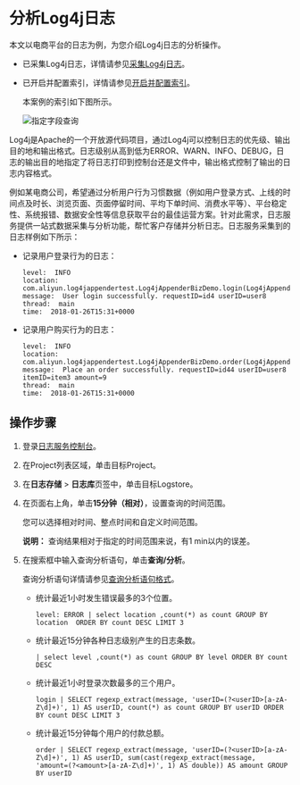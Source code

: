 # 分析Log4j日志

本文以电商平台的日志为例，为您介绍Log4j日志的分析操作。

-   已采集Log4j日志，详情请参见[采集Log4j日志](/cn.zh-CN/数据采集/采集常见日志/采集Log4j日志.md)。
-   已开启并配置索引，详情请参见[开启并配置索引](/cn.zh-CN/查询与分析/开启并配置索引.md)。

    本案例的索引如下图所示。

    ![指定字段查询](https://static-aliyun-doc.oss-cn-hangzhou.aliyuncs.com/assets/img/zh-CN/4708449951/p5909.png)


Log4j是Apache的一个开放源代码项目，通过Log4j可以控制日志的优先级、输出目的地和输出格式。日志级别从高到低为ERROR、WARN、INFO、DEBUG，日志的输出目的地指定了将日志打印到控制台还是文件中，输出格式控制了输出的日志内容格式。

例如某电商公司，希望通过分析用户行为习惯数据（例如用户登录方式、上线的时间点及时长、浏览页面、页面停留时间、平均下单时间、消费水平等）、平台稳定性、系统报错、数据安全性等信息获取平台的最佳运营方案。针对此需求，日志服务提供一站式数据采集与分析功能，帮忙客户存储并分析日志。日志服务采集到的日志样例如下所示：

-   记录用户登录行为的日志：

    ```
    level:  INFO  
    location:  com.aliyun.log4jappendertest.Log4jAppenderBizDemo.login(Log4jAppenderBizDemo.java:38)
    message:  User login successfully. requestID=id4 userID=user8  
    thread:  main  
    time:  2018-01-26T15:31+0000
    ```

-   记录用户购买行为的日志：

    ```
    level:  INFO  
    location:  com.aliyun.log4jappendertest.Log4jAppenderBizDemo.order(Log4jAppenderBizDemo.java:46)
    message:  Place an order successfully. requestID=id44 userID=user8 itemID=item3 amount=9  
    thread:  main  
    time:  2018-01-26T15:31+0000
    ```


## 操作步骤

1.  登录[日志服务控制台](https://sls.console.aliyun.com)。

2.  在Project列表区域，单击目标Project。

3.  在**日志存储** \> **日志库**页签中，单击目标Logstore。

4.  在页面右上角，单击**15分钟（相对）**，设置查询的时间范围。

    您可以选择相对时间、整点时间和自定义时间范围。

    **说明：** 查询结果相对于指定的时间范围来说，有1 min以内的误差。

5.  在搜索框中输入查询分析语句，单击**查询/分析**。

    查询分析语句详情请参见[查询分析语句格式](/cn.zh-CN/查询与分析/查询简介.md)。

    -   统计最近1小时发生错误最多的3个位置。

        ```
        level: ERROR | select location ,count(*) as count GROUP BY  location  ORDER BY count DESC LIMIT 3
        ```

    -   统计最近15分钟各种日志级别产生的日志条数。

        ```
        | select level ,count(*) as count GROUP BY level ORDER BY count DESC
        ```

    -   统计最近1小时登录次数最多的三个用户。

        ```
        login | SELECT regexp_extract(message, 'userID=(?<userID>[a-zA-Z\d]+)', 1) AS userID, count(*) as count GROUP BY userID ORDER BY count DESC LIMIT 3
        ```

    -   统计最近15分钟每个用户的付款总额。

        ```
        order | SELECT regexp_extract(message, 'userID=(?<userID>[a-zA-Z\d]+)', 1) AS userID, sum(cast(regexp_extract(message, 'amount=(?<amount>[a-zA-Z\d]+)', 1) AS double)) AS amount GROUP BY userID
        ```


